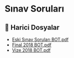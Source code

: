 # Sınav Soruları


<!--Index-->

## 🔗 Harici Dosyalar

- [Eski Sınav Soruları BOT.pdf](./Eski%20S%C4%B1nav%20Sorular%C4%B1%20BOT.pdf)
- [Final 2018 BOT.pdf](./Final%202018%20BOT.pdf)
- [Vize 2018 BOT.pdf](./Vize%202018%20BOT.pdf)


<!--Index-->


